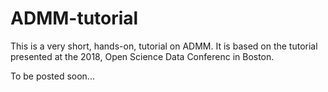 # ADMM-tutorial

This is a very short, hands-on, tutorial on ADMM. It is based on the tutorial presented at the 2018, Open Science Data Conferenc in Boston.

To be posted soon...
